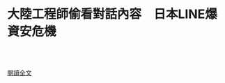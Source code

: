 # 大陸工程師偷看對話內容　日本LINE爆資安危機

<!--more-->
<!--108-->
<br><br/>


[閱讀全文](https://news.tvbs.com.tw/world/1480578?utm_source=linetoday&utm_medium=line)



